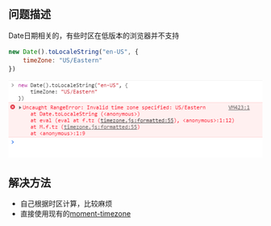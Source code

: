 ## 问题描述
Date日期相关的，有些时区在低版本的浏览器并不支持
```js
new Date().toLocaleString("en-US", {
    timeZone: "US/Eastern"
})
```

![image](https://github.com/lizuncong/Front-End-Development-Notes/blob/master/resource/timezone.png)

## 解决方法
- 自己根据时区计算，比较麻烦
- 直接使用现有的[moment-timezone](https://www.npmjs.com/package/moment-timezone)